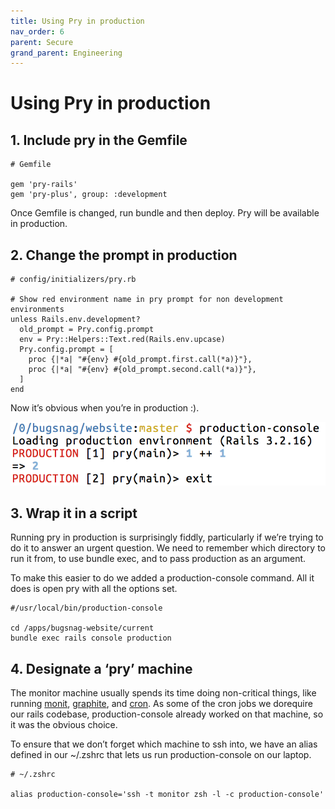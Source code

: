 ```yaml
---
title: Using Pry in production
nav_order: 6
parent: Secure
grand_parent: Engineering
---
```


# Using Pry in production


## 1. Include pry in the Gemfile

```
# Gemfile  
  
gem 'pry-rails'  
gem 'pry-plus', group: :development
```

Once Gemfile is changed, run bundle and then deploy. Pry will be available in production.


## 2. Change the prompt in production

```
# config/initializers/pry.rb

# Show red environment name in pry prompt for non development environments
unless Rails.env.development?
  old_prompt = Pry.config.prompt
  env = Pry::Helpers::Text.red(Rails.env.upcase)
  Pry.config.prompt = [
    proc {|*a| "#{env} #{old_prompt.first.call(*a)}"},
    proc {|*a| "#{env} #{old_prompt.second.call(*a)}"},
  ]
end
```

Now it’s obvious when you’re in production :).


[![pry](/assets/images/pry.png)](/assets/images/pry.png)


## 3. Wrap it in a script

Running pry in production is surprisingly fiddly, particularly if we’re trying to do it to answer an urgent question. We need to remember which directory to run it from, to use bundle exec, and to pass production as an argument.

To make this easier to do we added a production-console command. All it does is open pry with all the options set.

```
#/usr/local/bin/production-console

cd /apps/bugsnag-website/current
bundle exec rails console production
```


## 4. Designate a ‘pry’ machine

The monitor machine usually spends its time doing non-critical things, like running [monit](http://mmonit.com/monit/), [graphite](http://graphite.wikidot.com/), and [cron](https://en.wikipedia.org/wiki/Cron). As some of the cron jobs we dorequire our rails codebase, production-console already worked on that machine, so it was the obvious choice.

To ensure that we don’t forget which machine to ssh into, we have an alias defined in our ~/.zshrc that lets us run production-console on our laptop.

```
# ~/.zshrc

alias production-console='ssh -t monitor zsh -l -c production-console'
```
